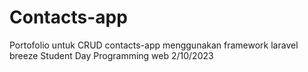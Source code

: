 # Contacts-app
Portofolio untuk CRUD contacts-app menggunakan framework laravel breeze Student Day Programming web 2/10/2023
